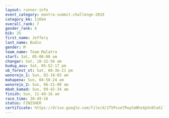 ```yaml
---
layout: runner-info 
event_category: mantra-summit-challenge-2019 
category_km: 116km 
overall_rank: 7
gender_rank: 6
bib: 35
first_name: Jeffery
last_name: Budin
gender: M
team_name: Team Malatra
start: Sat, 05-00-00 am
changar: Sat, 10-32-56 am
budug_asu: Sat, 05-52-17 pm
ub_forest_st: Sat, 08-36-21 pm
wonorejo_1: Sun, 02-18-03 am
mahapena: Sun, 04-58-24 am
wonorejo_2: Sun, 06-21-00 am
mbah_kamad: Sun, 09-42-34 am
finish: Sun, 11-49-16 am
race_time: 30-49-16
status: FINISHER
certificate: https://drive.google.com/file/d/1TVPxve7PwyCmNhxXpVn8leXiTFVgKMib/view?usp=sharing
---
```

